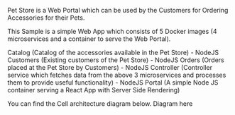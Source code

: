 Pet Store is a Web Portal which can be used by the Customers for Ordering Accessories for their Pets.

This Sample is a simple Web App which consists of 5 Docker images (4 microservices and a container to serve the Web Portal).

Catalog (Catalog of the accessories available in the Pet Store) - NodeJS
Customers (Existing customers of the Pet Store) - NodeJS
Orders (Orders placed at the Pet Store by Customers) - NodeJS
Controller (Controller service which fetches data from the above 3 microservices and processes them to provide useful functionality) - NodeJS
Portal (A simple Node JS container serving a React App with Server Side Rendering)

You can find the Cell architecture diagram below.
Diagram here
